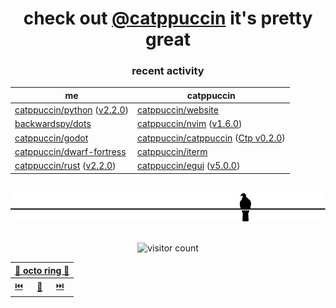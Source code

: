 <div align="center">

# check out [@catppuccin](https://github.com/catppuccin) it's pretty great

### recent activity

<!-- SCRIPT:REPLACE -->
| me | catppuccin |
| -- | ---------- |
| [catppuccin/python](https://github.com/catppuccin/python) ([v2.2.0](https://github.com/catppuccin/python/releases/tag/v2.2.0)) | [catppuccin/website](https://github.com/catppuccin/website) |
| [backwardspy/dots](https://github.com/backwardspy/dots) | [catppuccin/nvim](https://github.com/catppuccin/nvim) ([v1.6.0](https://github.com/catppuccin/nvim/releases/tag/v1.6.0)) |
| [catppuccin/godot](https://github.com/catppuccin/godot) | [catppuccin/catppuccin](https://github.com/catppuccin/catppuccin) ([Ctp v0.2.0](https://github.com/catppuccin/catppuccin/releases/tag/v0.2.0)) |
| [catppuccin/dwarf-fortress](https://github.com/catppuccin/dwarf-fortress) | [catppuccin/iterm](https://github.com/catppuccin/iterm) |
| [catppuccin/rust](https://github.com/catppuccin/rust) ([v2.2.0](https://github.com/catppuccin/rust/releases/tag/v2.2.0)) | [catppuccin/egui](https://github.com/catppuccin/egui) ([v5.0.0](https://github.com/catppuccin/egui/releases/tag/v5.0.0)) |
<!-- SCRIPT:REPLACE -->











<br>


<img src="pigeon.svg">

<br>
<br>

![visitor count](https://profile-counter.glitch.me/backwardspy/count.svg)

<table>
    <thead>
        <th colspan="3"><a href="https://octo-ring.com">🐙 octo ring 🐙</a></th>
    </thead>
    <tbody>
        <td><a href="https://octo-ring.com/p/backwardspy/prev">⏮️</a></td>
        <td><a href="https://octo-ring.com/p/backwardspy/random">🔀</a></td>
        <td><a href="https://octo-ring.com/p/backwardspy/next">⏭️</a></td>
    </tbody>
</table>

</div>
